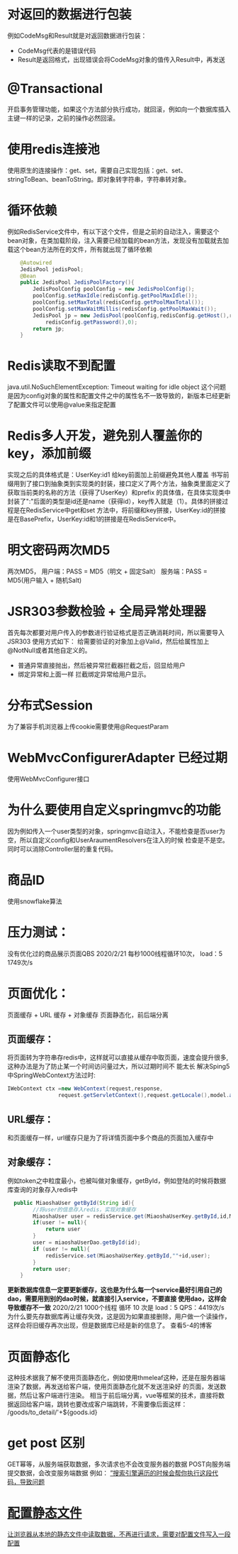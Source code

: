 # 对返回的数据进行包装
例如CodeMsg和Result就是对返回数据进行包装：
- CodeMsg代表的是错误代码
- Result是返回格式，出现错误会将CodeMsg对象的值传入Result中，再发送
# @Transactional
开启事务管理功能，如果这个方法部分执行成功，就回滚，例如向一个数据库插入主键一样的记录，之前的操作必然回滚。
# 使用redis连接池
使用原生的连接操作：get、set，需要自己实现包括：get、set、stringToBean、beanToString。即对象转字符串，字符串转对象。
# 循环依赖
例如RedisService文件中，有以下这个文件，但是之前的自动注入，需要这个bean对象，在类加载阶段，注入需要已经加载的bean方法，发现没有加载就去加载这个bean方法所在的文件，所有就出现了循环依赖
```java
    @Autowired
    JedisPool jedisPool;
    @Bean
    public JedisPool JedisPoolFactory(){
        JedisPoolConfig poolConfig = new JedisPoolConfig();
        poolConfig.setMaxIdle(redisConfig.getPoolMaxIdle());
        poolConfig.setMaxTotal(redisConfig.getPoolMaxTotal());
        poolConfig.setMaxWaitMillis(redisConfig.getPoolMaxWait());
        JedisPool jp = new JedisPool(poolConfig,redisConfig.getHost(),redisConfig.getPort(),redisConfig.getTimeout(),
            redisConfig.getPassword(),0);
        return jp;
    }
```
# Redis读取不到配置
java.util.NoSuchElementException: Timeout waiting for idle object
这个问题是因为config对象的属性和配置文件之中的属性名不一致导致的，新版本已经更新了配置文件可以使用@value来指定配置
# Redis多人开发，避免别人覆盖你的key，添加前缀
实现之后的具体格式是：UserKey:id1
给key前面加上前缀避免其他人覆盖
书写前缀用到了接口到抽象类到实现类的封装，接口定义了两个方法，抽象类里面定义了获取当前类的名称的方法（获得了UserKey）和prefix
的具体值，在具体实现类中封装了":"后面的类型是id还是name（获得id），key传入就是（1）。具体的拼接过程是在RedisService中get和set
方法中，将前缀和key拼接，UserKey:id的拼接是在BasePrefix，UserKey:id和1的拼接是在RedisService中。
# 明文密码两次MD5
两次MD5，
用户端：PASS = MD5（明文 + 固定Salt）
服务端：PASS = MD5(用户输入 + 随机Salt)
# JSR303参数检验 + 全局异常处理器
首先每次都要对用户传入的参数进行验证格式是否正确消耗时间，所以需要导入JSR303
使用方式如下：
给需要验证的对象加上@Valid，然后给属性加上@NotNull或者其他自定义的。
- 普通异常直接抛出，然后被异常拦截器拦截之后，回显给用户
- 绑定异常和上面一样
拦截绑定异常给用户显示。
# 分布式Session
为了兼容手机浏览器上传cookie需要使用@RequestParam
# WebMvcConfigurerAdapter 已经过期
使用WebMvcConfigurer接口
# 为什么要使用自定义springmvc的功能
因为例如传入一个user类型的对象，springmvc自动注入，不能检查是否user为空，所以自定义config和UserAraumentResolvers在注入的时候
检查是不是空。同时可以消除Controller层的重复代码。
# 商品ID
使用snowflake算法
# 压力测试：
没有优化过的商品展示页面QBS
2020/2/21 每秒1000线程循环10次， load：5 1749次/s
# 页面优化：
页面缓存 + URL 缓存 + 对象缓存
页面静态化，前后端分离
## 页面缓存：
将页面转为字符串存redis中，这样就可以直接从缓存中取页面，速度会提升很多,这种办法是为了防止某一个时间访问量过大，所以过期时间不
能太长
解决Sping5中SpringWebContext方法过时:
```java
IWebContext ctx =new WebContext(request,response,
                request.getServletContext(),request.getLocale(),model.asMap());
```
## URL缓存：
和页面缓存一样，url缓存只是为了将详情页面中多个商品的页面加入缓存中
## 对象缓存：
例如token之中粒度最小，也被叫做对象缓存，getById，例如登陆的时候将数据库查询的对象存入redis中
```java
  public MiaoshaUser getById(String id){
        //将user的信息存入redis，实现对象缓存
        MiaoshaUser user = redisService.get(MiaoshaUserKey.getById,id,MiaoshaUser.class);
        if(user != null){
            return user
        }
        user = miaoshaUserDao.getById(id);
        if (user != null){
            redisService.set(MiaoshaUserKey.getById,""+id,user);
        }
        return user;
    }
```
**更新数据库信息一定要更新缓存，这也是为什么每一个service最好引用自己的dao，需要用到别的dao时候，就直接引入service，不要直接
使用dao，这样会导致缓存不一致**
2020/2/21 1000个线程 循环 10 次是 load：5 QPS：4419次/s
为什么要先存数据库再让缓存失效，这是因为如果直接删除，用户做一个读操作，这样会将旧缓存再次出现，但是数据库已经是新的信息了。
查看5-4的博客
# 页面静态化
这种技术据我了解不使用页面静态化，例如使用thmeleaf这种，还是在服务器端渲染了数据，再发送给客户端，使用页面静态化就不发送渲染好
的页面，发送数据，然后让客户端进行渲染。
 相当于前后端分离，vue等框架的技术，直接将数据返回给客户端，跳转也要改成客户端跳转，不需要像后面这样：
 /goods/to_detail/'+${goods.id}
 # get post 区别
 GET幂等，从服务端获取数据，多次请求也不会改变服务器的数据
 POST向服务端提交数据，会改变服务端数据
 例如：
 <a href = "delete?id=1212">”搜索引擎遍历的时候会帮你执行这段代码，导致问题
 # 配置静态文件
 让浏览器从本地的静态文件中读取数据，不再进行请求，需要对配置文件写入一段配置
 
 

